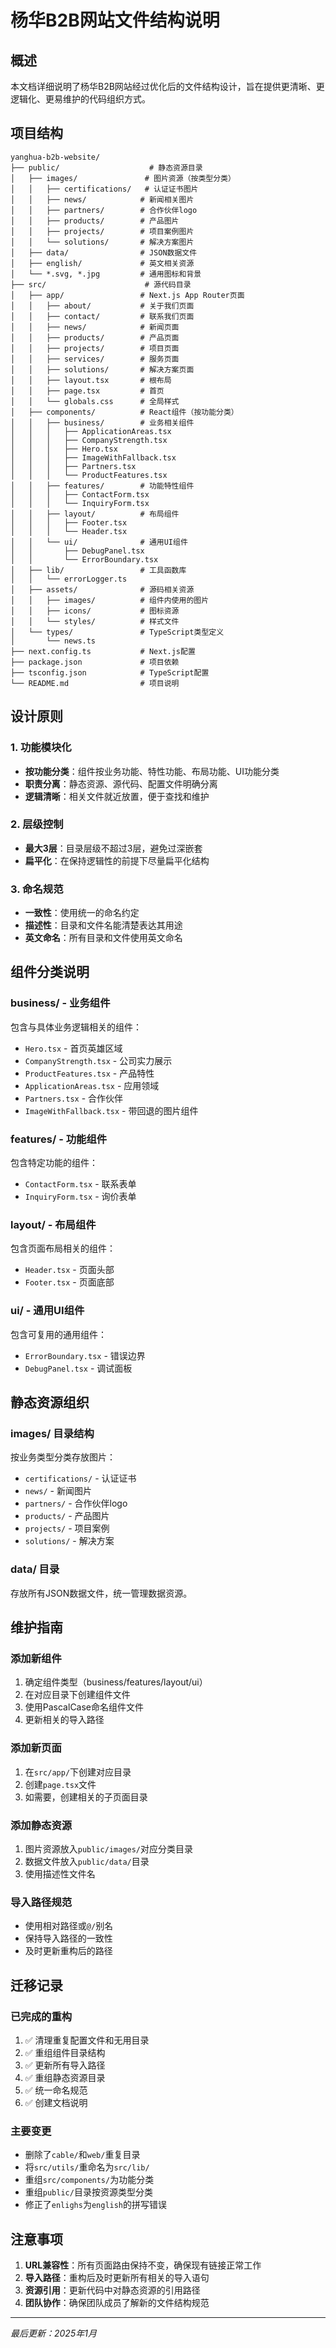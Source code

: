 # 杨华B2B网站文件结构说明

## 概述

本文档详细说明了杨华B2B网站经过优化后的文件结构设计，旨在提供更清晰、更逻辑化、更易维护的代码组织方式。

## 项目结构

```
yanghua-b2b-website/
├── public/                    # 静态资源目录
│   ├── images/               # 图片资源（按类型分类）
│   │   ├── certifications/   # 认证证书图片
│   │   ├── news/            # 新闻相关图片
│   │   ├── partners/        # 合作伙伴logo
│   │   ├── products/        # 产品图片
│   │   ├── projects/        # 项目案例图片
│   │   └── solutions/       # 解决方案图片
│   ├── data/                # JSON数据文件
│   ├── english/             # 英文相关资源
│   └── *.svg, *.jpg         # 通用图标和背景
├── src/                      # 源代码目录
│   ├── app/                 # Next.js App Router页面
│   │   ├── about/           # 关于我们页面
│   │   ├── contact/         # 联系我们页面
│   │   ├── news/            # 新闻页面
│   │   ├── products/        # 产品页面
│   │   ├── projects/        # 项目页面
│   │   ├── services/        # 服务页面
│   │   ├── solutions/       # 解决方案页面
│   │   ├── layout.tsx       # 根布局
│   │   ├── page.tsx         # 首页
│   │   └── globals.css      # 全局样式
│   ├── components/          # React组件（按功能分类）
│   │   ├── business/        # 业务相关组件
│   │   │   ├── ApplicationAreas.tsx
│   │   │   ├── CompanyStrength.tsx
│   │   │   ├── Hero.tsx
│   │   │   ├── ImageWithFallback.tsx
│   │   │   ├── Partners.tsx
│   │   │   └── ProductFeatures.tsx
│   │   ├── features/        # 功能特性组件
│   │   │   ├── ContactForm.tsx
│   │   │   └── InquiryForm.tsx
│   │   ├── layout/          # 布局组件
│   │   │   ├── Footer.tsx
│   │   │   └── Header.tsx
│   │   └── ui/              # 通用UI组件
│   │       ├── DebugPanel.tsx
│   │       └── ErrorBoundary.tsx
│   ├── lib/                 # 工具函数库
│   │   └── errorLogger.ts
│   ├── assets/              # 源码相关资源
│   │   ├── images/          # 组件内使用的图片
│   │   ├── icons/           # 图标资源
│   │   └── styles/          # 样式文件
│   └── types/               # TypeScript类型定义
│       └── news.ts
├── next.config.ts           # Next.js配置
├── package.json             # 项目依赖
├── tsconfig.json            # TypeScript配置
└── README.md                # 项目说明
```

## 设计原则

### 1. 功能模块化
- **按功能分类**：组件按业务功能、特性功能、布局功能、UI功能分类
- **职责分离**：静态资源、源代码、配置文件明确分离
- **逻辑清晰**：相关文件就近放置，便于查找和维护

### 2. 层级控制
- **最大3层**：目录层级不超过3层，避免过深嵌套
- **扁平化**：在保持逻辑性的前提下尽量扁平化结构

### 3. 命名规范
- **一致性**：使用统一的命名约定
- **描述性**：目录和文件名能清楚表达其用途
- **英文命名**：所有目录和文件使用英文命名

## 组件分类说明

### business/ - 业务组件
包含与具体业务逻辑相关的组件：
- `Hero.tsx` - 首页英雄区域
- `CompanyStrength.tsx` - 公司实力展示
- `ProductFeatures.tsx` - 产品特性
- `ApplicationAreas.tsx` - 应用领域
- `Partners.tsx` - 合作伙伴
- `ImageWithFallback.tsx` - 带回退的图片组件

### features/ - 功能组件
包含特定功能的组件：
- `ContactForm.tsx` - 联系表单
- `InquiryForm.tsx` - 询价表单

### layout/ - 布局组件
包含页面布局相关的组件：
- `Header.tsx` - 页面头部
- `Footer.tsx` - 页面底部

### ui/ - 通用UI组件
包含可复用的通用组件：
- `ErrorBoundary.tsx` - 错误边界
- `DebugPanel.tsx` - 调试面板

## 静态资源组织

### images/ 目录结构
按业务类型分类存放图片：
- `certifications/` - 认证证书
- `news/` - 新闻图片
- `partners/` - 合作伙伴logo
- `products/` - 产品图片
- `projects/` - 项目案例
- `solutions/` - 解决方案

### data/ 目录
存放所有JSON数据文件，统一管理数据资源。

## 维护指南

### 添加新组件
1. 确定组件类型（business/features/layout/ui）
2. 在对应目录下创建组件文件
3. 使用PascalCase命名组件文件
4. 更新相关的导入路径

### 添加新页面
1. 在`src/app/`下创建对应目录
2. 创建`page.tsx`文件
3. 如需要，创建相关的子页面目录

### 添加静态资源
1. 图片资源放入`public/images/`对应分类目录
2. 数据文件放入`public/data/`目录
3. 使用描述性文件名

### 导入路径规范
- 使用相对路径或`@/`别名
- 保持导入路径的一致性
- 及时更新重构后的路径

## 迁移记录

### 已完成的重构
1. ✅ 清理重复配置文件和无用目录
2. ✅ 重组组件目录结构
3. ✅ 更新所有导入路径
4. ✅ 重组静态资源目录
5. ✅ 统一命名规范
6. ✅ 创建文档说明

### 主要变更
- 删除了`cable/`和`web/`重复目录
- 将`src/utils/`重命名为`src/lib/`
- 重组`src/components/`为功能分类
- 重组`public/`目录按资源类型分类
- 修正了`enlighs`为`english`的拼写错误

## 注意事项

1. **URL兼容性**：所有页面路由保持不变，确保现有链接正常工作
2. **导入路径**：重构后及时更新所有相关的导入语句
3. **资源引用**：更新代码中对静态资源的引用路径
4. **团队协作**：确保团队成员了解新的文件结构规范

---

*最后更新：2025年1月*